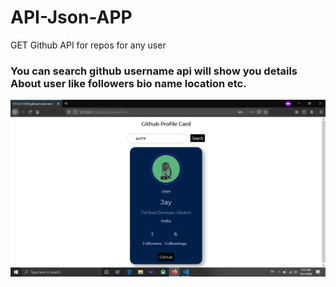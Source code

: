# API-Json-APP
GET Github API for repos for any user
### You can search github username api will show you details About user like followers bio name location etc.
![screenshot sample](screenshot.png)
